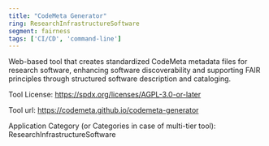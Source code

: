```yaml
---
title: "CodeMeta Generator"
ring: ResearchInfrastructureSoftware
segment: fairness
tags: ['CI/CD', 'command-line']
---
```

Web-based tool that creates standardized CodeMeta metadata files for research software, enhancing software discoverability and supporting FAIR principles through structured software description and cataloging.

Tool License: https://spdx.org/licenses/AGPL-3.0-or-later

Tool url: https://codemeta.github.io/codemeta-generator

Application Category (or Categories in case of multi-tier tool): ResearchInfrastructureSoftware

